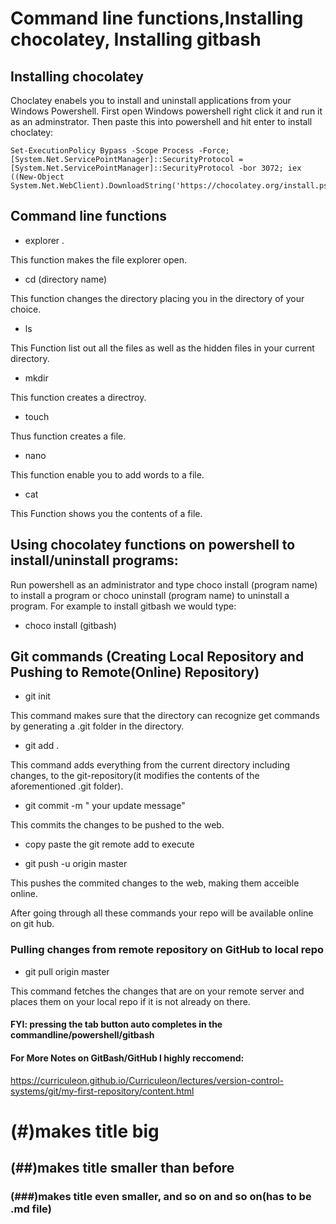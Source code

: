 # Command line functions,Installing chocolatey, Installing gitbash

## Installing chocolatey
Choclatey enabels you to install and uninstall applications from your Windows Powershell.
First open Windows powershell right click it and run it as an adminstrator.
Then paste this into powershell and hit enter to install choclatey:

    Set-ExecutionPolicy Bypass -Scope Process -Force; [System.Net.ServicePointManager]::SecurityProtocol = [System.Net.ServicePointManager]::SecurityProtocol -bor 3072; iex ((New-Object System.Net.WebClient).DownloadString('https://chocolatey.org/install.ps1'))

## Command line functions
* explorer .

This function makes the file explorer open.

* cd (directory name)

This function changes the directory  placing you in the directory of your choice.

* ls

This Function list out all the files as well as the hidden files in your current directory.

* mkdir 

This function creates a directroy.

* touch

Thus function creates a file.

* nano

This function enable you to add words to a file. 

* cat 

This Function shows you the contents of a file.

## Using chocolatey functions on powershell to install/uninstall programs:
Run powershell as an administrator and type choco install (program name) to install a program
or choco uninstall (program name) to uninstall a program. For example to install gitbash we 
would type:

* choco install (gitbash)



## Git commands (Creating Local Repository and Pushing to Remote(Online) Repository)

* git init

This command makes sure that the directory can recognize get commands by  generating a .git folder in the directory.

* git add . 

This command adds everything from the current directory including changes, to the git-repository(it modifies the contents of the aforementioned .git folder).

* git commit -m  " your update message"

This commits the changes to be pushed to the web.

* copy paste the git remote add to execute

* git push -u origin master 

This pushes the commited changes to the web, making them acceible online.

After going through all these commands your repo will be available online on git hub.
### Pulling changes from remote repository on GitHub to local repo

* git pull origin master

This command fetches the changes that are on your remote server and  places them on your local repo if it is not already on there.

#### FYI: pressing the tab button auto completes in the commandline/powershell/gitbash

#### For More Notes on GitBash/GitHub I highly reccomend: 
https://curriculeon.github.io/Curriculeon/lectures/version-control-systems/git/my-first-repository/content.html


# (#)makes title big 
## (##)makes title smaller than before
### (###)makes title even smaller, and so on and so on(has to be .md file)
